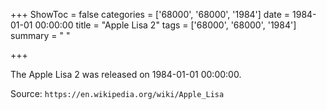 +++
ShowToc = false
categories = ['68000', '68000', '1984']
date = 1984-01-01 00:00:00
title = "Apple Lisa 2"
tags = ['68000', '68000', '1984']
summary = " "

+++

The Apple Lisa 2 was released on 1984-01-01 00:00:00.

Source: `https://en.wikipedia.org/wiki/Apple_Lisa`


